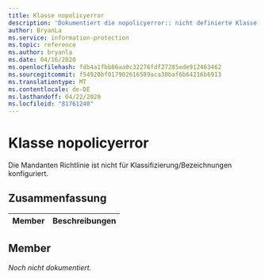 ```yaml
---
title: Klasse nopolicyerror
description: 'Dokumentiert die nopolicyerror:: nicht definierte Klasse des Microsoft Information Protection (MIP) SDK.'
author: BryanLa
ms.service: information-protection
ms.topic: reference
ms.author: bryanla
ms.date: 04/16/2020
ms.openlocfilehash: fdb4a1fbb86aa0c32276fdf27285ede912463462
ms.sourcegitcommit: f54920bf017902616589aca30baf6b64216b6913
ms.translationtype: MT
ms.contentlocale: de-DE
ms.lasthandoff: 04/22/2020
ms.locfileid: "81761240"
---
```

# <a name="class-nopolicyerror"></a>Klasse nopolicyerror 
Die Mandanten Richtlinie ist nicht für Klassifizierung/Bezeichnungen konfiguriert.
  
## <a name="summary"></a>Zusammenfassung
 Member                        | Beschreibungen                                
--------------------------------|---------------------------------------------
  
## <a name="members"></a>Member
_Noch nicht dokumentiert._
